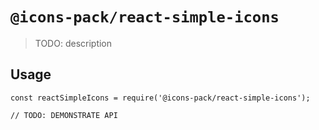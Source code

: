 # `@icons-pack/react-simple-icons`

> TODO: description

## Usage

```
const reactSimpleIcons = require('@icons-pack/react-simple-icons');

// TODO: DEMONSTRATE API
```
